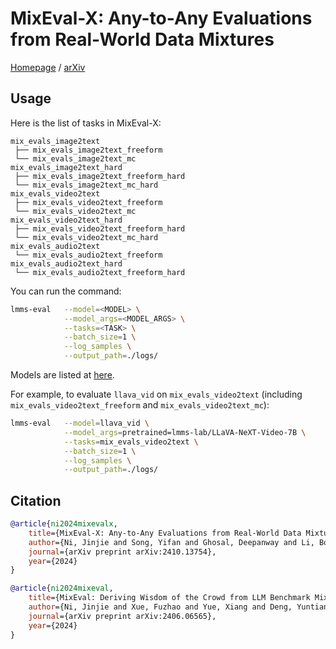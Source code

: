 # MixEval-X: Any-to-Any Evaluations from Real-World Data Mixtures

[Homepage](https://mixeval-x.github.io/) / [arXiv](https://arxiv.org/abs/2410.13754)

## Usage

Here is the list of tasks in MixEval-X:

```
mix_evals_image2text
 ├── mix_evals_image2text_freeform
 └── mix_evals_image2text_mc
mix_evals_image2text_hard
 ├── mix_evals_image2text_freeform_hard
 └── mix_evals_image2text_mc_hard
mix_evals_video2text
 ├── mix_evals_video2text_freeform
 └── mix_evals_video2text_mc
mix_evals_video2text_hard
 ├── mix_evals_video2text_freeform_hard
 └── mix_evals_video2text_mc_hard
mix_evals_audio2text
 └── mix_evals_audio2text_freeform
mix_evals_audio2text_hard
 └── mix_evals_audio2text_freeform_hard
```

You can run the command:

```bash
lmms-eval   --model=<MODEL> \
            --model_args=<MODEL_ARGS> \
            --tasks=<TASK> \
            --batch_size=1 \
            --log_samples \
            --output_path=./logs/
```

Models are listed at [here](https://github.com/EvolvingLMMs-Lab/lmms-eval/blob/0589d0fba2efbcb526321f23ab0587599fd3c4c9/lmms_eval/models/__init__.py#L13).

For example, to evaluate `llava_vid` on `mix_evals_video2text` (including `mix_evals_video2text_freeform` and `mix_evals_video2text_mc`):

```bash
lmms-eval   --model=llava_vid \
            --model_args=pretrained=lmms-lab/LLaVA-NeXT-Video-7B \
            --tasks=mix_evals_video2text \
            --batch_size=1 \
            --log_samples \
            --output_path=./logs/
```

## Citation

```bib
@article{ni2024mixevalx,
    title={MixEval-X: Any-to-Any Evaluations from Real-World Data Mixtures},
    author={Ni, Jinjie and Song, Yifan and Ghosal, Deepanway and Li, Bo and Zhang, David Junhao and Yue, Xiang and Xue, Fuzhao and Zheng, Zian and Zhang, Kaichen and Shah, Mahir and Jain, Kabir and You, Yang and Shieh, Michael},
    journal={arXiv preprint arXiv:2410.13754},
    year={2024}
}

@article{ni2024mixeval,
    title={MixEval: Deriving Wisdom of the Crowd from LLM Benchmark Mixtures},
    author={Ni, Jinjie and Xue, Fuzhao and Yue, Xiang and Deng, Yuntian and Shah, Mahir and Jain, Kabir and Neubig, Graham and You, Yang},
    journal={arXiv preprint arXiv:2406.06565},
    year={2024}
}
```
